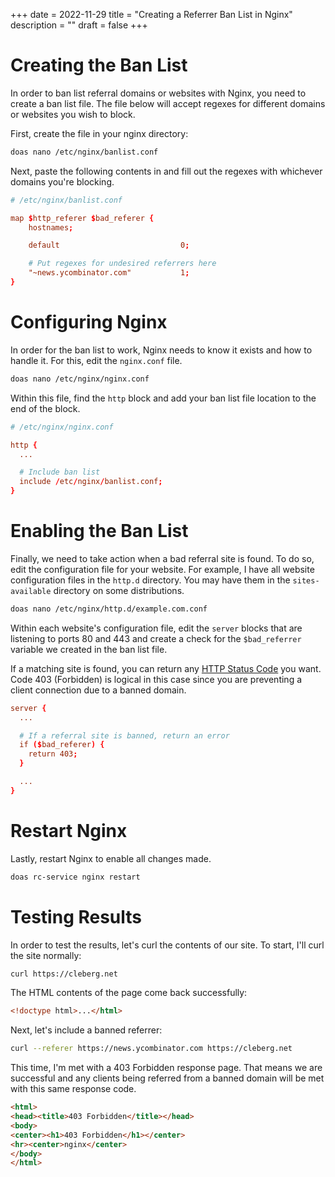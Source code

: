 +++
date = 2022-11-29
title = "Creating a Referrer Ban List in Nginx"
description = ""
draft = false
+++

# Creating the Ban List

In order to ban list referral domains or websites with Nginx, you need to create
a ban list file. The file below will accept regexes for different domains or
websites you wish to block.

First, create the file in your nginx directory:

```sh
doas nano /etc/nginx/banlist.conf
```

Next, paste the following contents in and fill out the regexes with whichever
domains you're blocking.

``` conf
# /etc/nginx/banlist.conf

map $http_referer $bad_referer {
    hostnames;

    default                           0;

    # Put regexes for undesired referrers here
    "~news.ycombinator.com"           1;
}
```

# Configuring Nginx

In order for the ban list to work, Nginx needs to know it exists and how to
handle it. For this, edit the `nginx.conf` file.

```sh
doas nano /etc/nginx/nginx.conf
```

Within this file, find the `http` block and add your ban list file location to
the end of the block.

``` conf
# /etc/nginx/nginx.conf

http {
  ...

  # Include ban list
  include /etc/nginx/banlist.conf;
}
```

# Enabling the Ban List

Finally, we need to take action when a bad referral site is found. To do so,
edit the configuration file for your website. For example, I have all website
configuration files in the `http.d` directory. You may have them in the
`sites-available` directory on some distributions.

```sh
doas nano /etc/nginx/http.d/example.com.conf
```

Within each website's configuration file, edit the `server` blocks that are
listening to ports 80 and 443 and create a check for the `$bad_referrer`
variable we created in the ban list file.

If a matching site is found, you can return any [HTTP Status
Code](https://en.wikipedia.org/wiki/List_of_HTTP_status_codes) you want. Code
403 (Forbidden) is logical in this case since you are preventing a client
connection due to a banned domain.

``` conf
server {
  ...

  # If a referral site is banned, return an error
  if ($bad_referer) {
    return 403;
  }

  ...
}
```

# Restart Nginx

Lastly, restart Nginx to enable all changes made.

```sh
doas rc-service nginx restart
```

# Testing Results

In order to test the results, let's curl the contents of our site. To start,
I'll curl the site normally:

```sh
curl https://cleberg.net
```

The HTML contents of the page come back successfully:

``` html
<!doctype html>...</html>
```

Next, let's include a banned referrer:

```sh
curl --referer https://news.ycombinator.com https://cleberg.net
```

This time, I'm met with a 403 Forbidden response page. That means we are
successful and any clients being referred from a banned domain will be met with
this same response code.

``` html
<html>
<head><title>403 Forbidden</title></head>
<body>
<center><h1>403 Forbidden</h1></center>
<hr><center>nginx</center>
</body>
</html>
```
